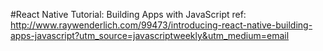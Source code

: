 #React Native Tutorial: Building Apps with JavaScript
ref: http://www.raywenderlich.com/99473/introducing-react-native-building-apps-javascript?utm_source=javascriptweekly&utm_medium=email
